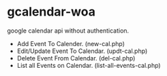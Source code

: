 # gcalendar-woa
google calendar api without authentication.

- Add Event To Calender. (new-cal.php)
- Edit/Update Event To Calendar. (updt-cal.php)
- Delete Event From Calendar. (del-cal.php)
- List all Events on Calendar. (list-all-events-cal.php)
